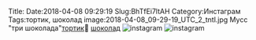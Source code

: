 Title:
Date:2018-04-08 09:29:19
Slug:BhTfEi7ltAH
Category:Инстаграм
Tags:тортик, шоколад
image:2018-04-08_09-29-19_UTC_2_tntl.jpg
Мусс "три шоколада"[тортик]({tag}тортик)🎂 [шоколад]({tag}шоколад)
![instagram]({attach}images/2018-04-08_09-29-19_UTC_2.jpg)
![instagram]({attach}images/2018-04-08_09-29-19_UTC_1.jpg)
